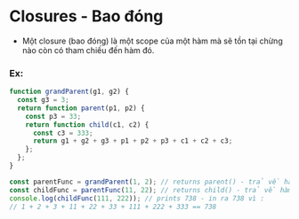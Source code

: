 # Closures - Bao đóng

- Một closure (bao đóng) là một scope của một hàm mà sẽ tồn tại chừng nào còn có tham chiếu đến hàm đó.

### Ex:
```js
function grandParent(g1, g2) {
  const g3 = 3;
  return function parent(p1, p2) {
    const p3 = 33;
    return function child(c1, c2) {
      const c3 = 333;
      return g1 + g2 + g3 + p1 + p2 + p3 + c1 + c2 + c3;
    };
  };
}

const parentFunc = grandParent(1, 2); // returns parent() - trả về hàm parent() với g1 = 1, g2 = 2, g3 = 3
const childFunc = parentFunc(11, 22); // returns child() - trả về hàm child() với g1 = 1, g2 = 2, g3 = 3, p1 = 11, p2 = 22, p3 = 33
console.log(childFunc(111, 222)); // prints 738 - in ra 738 vì :
// 1 + 2 + 3 + 11 + 22 + 33 + 111 + 222 + 333 == 738
```
